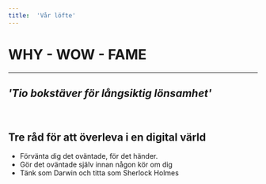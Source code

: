 ```yaml
---
title:	'Vår löfte'
---
```


# WHY - WOW - FAME
---
## *'Tio bokstäver för långsiktig lönsamhet'*

<br/>

## Tre råd för att överleva i en digital värld 
- Förvänta dig det oväntade, för det händer.
- Gör det oväntade själv innan någon kör om dig
- Tänk som Darwin och titta som Sherlock Holmes
